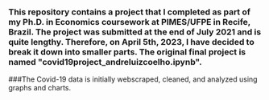 ### This repository contains a project that I completed as part of my Ph.D. in Economics coursework at PIMES/UFPE in Recife, Brazil. The project was submitted at the end of July 2021 and is quite lengthy. Therefore, on April 5th, 2023, I have decided to break it down into smaller parts. The original final project is named "covid19project_andreluizcoelho.ipynb".

###The Covid-19 data is initially webscraped, cleaned, and analyzed using graphs and charts. 
